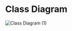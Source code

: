 # Class Diagram


![Class Diagram (1)](https://user-images.githubusercontent.com/40686115/160117868-0cddfa27-9670-45da-af42-16ef0003a27d.png)
